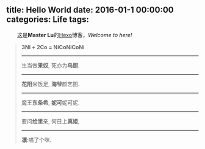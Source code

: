 title: Hello World
date: 2016-01-1 00:00:00
categories: Life
tags:
---
　　这是**Master Lu**的[Hexo](http://hexo.io/)博客，*Welcome to here!*

<!--more-->

> **3Ni + 2Co = NiCoNiCoNi**
> 
> ---
> 
> 生当做**果奴**, 死亦为**鸟厨**.
> 
> ---
> 
> **花阳**米饭足, **海爷**颜艺图.
> 
> ---
> 
> 魔王**东条希**, **妮可**妮可妮.
> 
> ---
> 
> 要问**绘里**亲, 何日上**真姬**,
> 
> ---
> 
> **凛**:喵了个咪.

